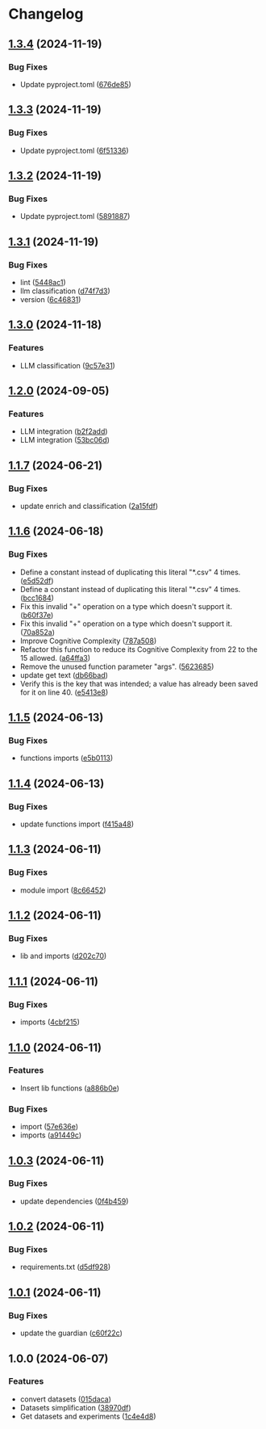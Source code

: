 # Changelog

## [1.3.4](https://github.com/jsantos-isep/online_news_classification/compare/v1.3.3...v1.3.4) (2024-11-19)


### Bug Fixes

* Update pyproject.toml ([676de85](https://github.com/jsantos-isep/online_news_classification/commit/676de85c2d40d01497a8a3b29373432100751762))

## [1.3.3](https://github.com/jsantos-isep/online_news_classification/compare/v1.3.2...v1.3.3) (2024-11-19)


### Bug Fixes

* Update pyproject.toml ([6f51336](https://github.com/jsantos-isep/online_news_classification/commit/6f513365d1aecfb375eea0ba2057fa975509603a))

## [1.3.2](https://github.com/jsantos-isep/online_news_classification/compare/v1.3.1...v1.3.2) (2024-11-19)


### Bug Fixes

* Update pyproject.toml ([5891887](https://github.com/jsantos-isep/online_news_classification/commit/589188771268a00fd1aefad1657c04f2f7dc7886))

## [1.3.1](https://github.com/jsantos-isep/online_news_classification/compare/v1.3.0...v1.3.1) (2024-11-19)


### Bug Fixes

* lint ([5448ac1](https://github.com/jsantos-isep/online_news_classification/commit/5448ac1b2073d38d0d65275fbc70f8b56f54e2d8))
* llm classification ([d74f7d3](https://github.com/jsantos-isep/online_news_classification/commit/d74f7d32f316e753f9e303810b3838eb59f745d6))
* version ([6c46831](https://github.com/jsantos-isep/online_news_classification/commit/6c468318dd4ffd5b80cc56b5de29d010db4014d3))

## [1.3.0](https://github.com/jsantos-isep/online_news_classification/compare/v1.2.0...v1.3.0) (2024-11-18)


### Features

* LLM classification ([9c57e31](https://github.com/jsantos-isep/online_news_classification/commit/9c57e3140ab1f17ec6993e9e40158228fbc79f52))

## [1.2.0](https://github.com/jsantos-isep/online_news_classification/compare/v1.1.7...v1.2.0) (2024-09-05)


### Features

* LLM integration ([b2f2add](https://github.com/jsantos-isep/online_news_classification/commit/b2f2add357fffb58affd3ea1caa57e0941aa4dfd))
* LLM integration ([53bc06d](https://github.com/jsantos-isep/online_news_classification/commit/53bc06df44553856fb0e0520f704cef9b8acf8a3))

## [1.1.7](https://github.com/jsantos-isep/online_news_classification/compare/v1.1.6...v1.1.7) (2024-06-21)


### Bug Fixes

* update enrich and classification ([2a15fdf](https://github.com/jsantos-isep/online_news_classification/commit/2a15fdfd8382d24cc4b08fc1be87de966a1e9f9d))

## [1.1.6](https://github.com/jsantos-isep/online_news_classification/compare/v1.1.5...v1.1.6) (2024-06-18)


### Bug Fixes

* Define a constant instead of duplicating this literal "*.csv" 4 times. ([e5d52df](https://github.com/jsantos-isep/online_news_classification/commit/e5d52df25cbc353601aa7c85726733a903cff463))
* Define a constant instead of duplicating this literal "*.csv" 4 times. ([bcc1684](https://github.com/jsantos-isep/online_news_classification/commit/bcc168420d37093cb5e60cbe3309dccb7c850354))
* Fix this invalid "+" operation on a type which doesn't support it. ([b60f37e](https://github.com/jsantos-isep/online_news_classification/commit/b60f37e9e754effeda7a2349a65ac76dbe223a1f))
* Fix this invalid "+" operation on a type which doesn't support it. ([70a852a](https://github.com/jsantos-isep/online_news_classification/commit/70a852a20b2a09957593bf128d875f43898088d0))
* Improve Cognitive Complexity ([787a508](https://github.com/jsantos-isep/online_news_classification/commit/787a508465411e32b578e9f123e9e06708084dba))
* Refactor this function to reduce its Cognitive Complexity from 22 to the 15 allowed. ([a64ffa3](https://github.com/jsantos-isep/online_news_classification/commit/a64ffa3cd670ad6fc57bc0893d65d1f2d0e88733))
* Remove the unused function parameter "args". ([5623685](https://github.com/jsantos-isep/online_news_classification/commit/5623685a8e85a2dc2222b678df150dd7f4b0eb18))
* update get text ([db66bad](https://github.com/jsantos-isep/online_news_classification/commit/db66bad0180e7e6afd37adc0010d1c0ff29fe173))
* Verify this is the key that was intended; a value has already been saved for it on line 40. ([e5413e8](https://github.com/jsantos-isep/online_news_classification/commit/e5413e8c8b4121a59e60f086d445c3758b1495de))

## [1.1.5](https://github.com/jsantos-isep/online_news_classification/compare/v1.1.4...v1.1.5) (2024-06-13)


### Bug Fixes

* functions imports ([e5b0113](https://github.com/jsantos-isep/online_news_classification/commit/e5b0113b1964357fdf41b0b54a28b111ae6afd13))

## [1.1.4](https://github.com/jsantos-isep/online_news_classification/compare/v1.1.3...v1.1.4) (2024-06-13)


### Bug Fixes

* update functions import ([f415a48](https://github.com/jsantos-isep/online_news_classification/commit/f415a485650a20147a3e0b45b766093e71dc6eaa))

## [1.1.3](https://github.com/jsantos-isep/online_news_classification/compare/v1.1.2...v1.1.3) (2024-06-11)


### Bug Fixes

* module import ([8c66452](https://github.com/jsantos-isep/online_news_classification/commit/8c664525bbd0c5bdba7d53882915fe83133eb548))

## [1.1.2](https://github.com/jsantos-isep/online_news_classification/compare/v1.1.1...v1.1.2) (2024-06-11)


### Bug Fixes

* lib and imports ([d202c70](https://github.com/jsantos-isep/online_news_classification/commit/d202c70010d04740008355b14f03be7948259e94))

## [1.1.1](https://github.com/jsantos-isep/online_news_classification/compare/v1.1.0...v1.1.1) (2024-06-11)


### Bug Fixes

* imports ([4cbf215](https://github.com/jsantos-isep/online_news_classification/commit/4cbf215421af95e857647a3421f46c68f74e4e27))

## [1.1.0](https://github.com/jsantos-isep/online_news_classification/compare/v1.0.3...v1.1.0) (2024-06-11)


### Features

* Insert lib functions ([a886b0e](https://github.com/jsantos-isep/online_news_classification/commit/a886b0ebd11375d1cb4d2679f691461d4344afb3))


### Bug Fixes

* import ([57e636e](https://github.com/jsantos-isep/online_news_classification/commit/57e636ee8b129ef2bd0084df88f6f116197cf0ae))
* imports ([a91449c](https://github.com/jsantos-isep/online_news_classification/commit/a91449c05fa246ab489ae33be09682c65fee068b))

## [1.0.3](https://github.com/jsantos-isep/online_news_classification/compare/v1.0.2...v1.0.3) (2024-06-11)


### Bug Fixes

* update dependencies ([0f4b459](https://github.com/jsantos-isep/online_news_classification/commit/0f4b459a5f65601b64f56a77f7cdd1a5deda92c4))

## [1.0.2](https://github.com/jsantos-isep/online_news_classification/compare/v1.0.1...v1.0.2) (2024-06-11)


### Bug Fixes

* requirements.txt ([d5df928](https://github.com/jsantos-isep/online_news_classification/commit/d5df9286456fc7b0b2c026434357f0c071402b03))

## [1.0.1](https://github.com/jsantos-isep/online_news_classification/compare/v1.0.0...v1.0.1) (2024-06-11)


### Bug Fixes

* update the guardian ([c60f22c](https://github.com/jsantos-isep/online_news_classification/commit/c60f22c5f0fd000c70e5e8335d5bede29e12d4f4))

## 1.0.0 (2024-06-07)


### Features

* convert datasets ([015daca](https://github.com/jsantos-isep/online_news_classification/commit/015daca294b83b507fcabf935d0c329265d3e6eb))
* Datasets simplification ([38970df](https://github.com/jsantos-isep/online_news_classification/commit/38970dfed274c98810b648bf74347034e4a27245))
* Get datasets and experiments ([1c4e4d8](https://github.com/jsantos-isep/online_news_classification/commit/1c4e4d86db0fe20f4961d5d2c23d7b9ba292d9e3))
